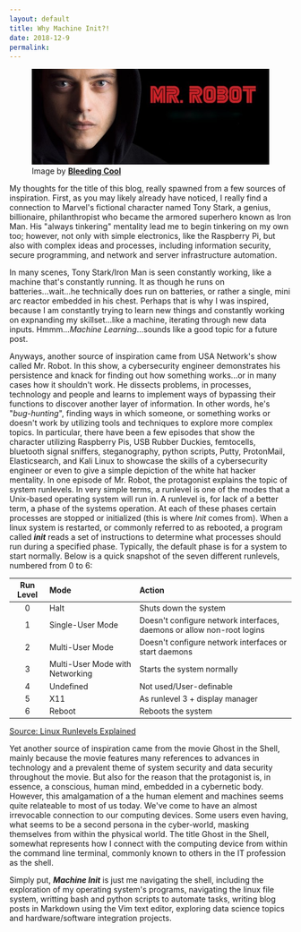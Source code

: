 ```yaml
---
layout: default
title: Why Machine Init?! 
date: 2018-12-9
permalink: 
---
```

<figure class="center">
<a href="/images/mrrobot.jpg"><img alt="Mr. Robot" src="/images/mrrobot.jpg" style="width:600px;height;200px;"></a>
<figcaption>Image by <a href="https://www.bleedingcool.com/2018/08/29/mrrobot-usa-season-4-series-finale/"><strong>Bleeding Cool</strong></a></figcaption>
</figure>

My thoughts for the title of this blog, really spawned from a few sources of inspiration. First, as you may likely already have noticed, I really find a connection to Marvel's fictional character named Tony Stark, a genius, billionaire, philanthropist who became the armored superhero known as Iron Man. His "always tinkering" mentality lead me to begin tinkering on my own too; however, not only with simple electronics, like the Raspberry Pi, but also with complex ideas and processes, including information security, secure programming, and network and server infrastructure automation. 

In many scenes, Tony Stark/Iron Man is seen constantly working, like a machine that's constantly running. It as though he runs on batteries...wait...he technically does run on batteries, or rather a single, mini arc reactor embedded in his chest. Perhaps that is why I was inspired, because I am constantly trying to learn new things and constantly working on expnanding my skillset...like a machine, iterating through new data inputs. Hmmm...*Machine Learning*...sounds like a good topic for a future post.

Anyways, another source of inspiration came from USA Network's show called Mr. Robot. In this show, a cybersecurity engineer demonstrates his persistence and knack for finding out how something works...or in many cases how it shouldn't work. He dissects problems, in processes, technology and people and learns to implement ways of bypassing their functions to discover another layer of information. In other words, he's "*bug-hunting*", finding ways in which someone, or something works or doesn't work by utilizing tools and techniques to explore more complex topics. In particular, there have been a few episodes that show the character utilizing Raspberry Pis, USB Rubber Duckies, femtocells, bluetooth signal sniffers, steganography, python scripts, Putty, ProtonMail, Elasticsearch, and Kali Linux to showcase the skills of a cybersecurity engineer or even to give a simple depiction of the white hat hacker mentality.
In one episode of Mr. Robot, the protagonist explains the topic of system runlevels. In very simple terms, a runlevel is one of the modes that a Unix-based operating system will run in. A runlevel is, for lack of a better term, a phase of the systems operation. At each of these phases certain processes are stopped or initialized (this is where *Init* comes from). When a linux system is restarted, or commonly referred to as rebooted, a program called ***init*** reads a set of instructions to determine what processes should run during a specified phase. Typically, the default phase is for a system to start normally. Below is a quick snapshot of the seven different runlevels, numbered from 0 to 6:

| Run Level | Mode | Action |
| :---: | :--- | :--- |
| 0 | Halt | Shuts down the system |
| 1 | Single-User Mode | Doesn't configure network interfaces, daemons or allow non-root logins |
| 2 | Multi-User Mode | Doesn't configure network interfaces or start daemons |
| 3 | Multi-User Mode with Networking | Starts the system normally |
| 4 | Undefined | Not used/User-definable |
| 5 | X11 | As runlevel 3 + display manager |
| 6 | Reboot | Reboots the system |
[Source: Linux Runlevels Explained][1] 

Yet another source of inspiration came from the movie Ghost in the Shell, mainly because the movie features many references to advances in technology and a prevalent theme of system security and data security throughout the movie. But also for the reason that the protagonist is, in essence, a conscious, human mind, embedded in a cybernetic body. However, this amalgamation of a the human element and machines seems quite relateable to most of us today. We've come to have an almost irrevocable connection to our computing devices. Some users even having, what seems to be a second persona in the cyber-world, masking themselves from within the physical world. The title Ghost in the Shell, somewhat represents how I connect with the computing device from within the command line terminal, commonly known to others in the IT profession as the shell.
 
Simply put, ***Machine Init*** is just me navigating the shell, including the exploration of my operating system's programs, navigating the linux file system, writting bash and python scripts to automate tasks, writing blog posts in Markdown using the Vim text editor, exploring data science topics and hardware/software integration projects.

[1]: https://www.liquidweb.com/kb/linux-runlevels-explained/
